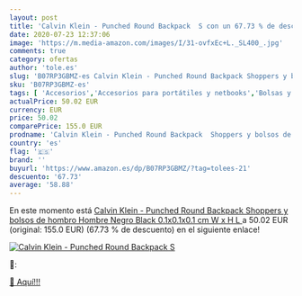 ```yaml
---
layout: post
title: 'Calvin Klein - Punched Round Backpack  S con un 67.73 % de descuento'
date: 2020-07-23 12:37:06
image: 'https://m.media-amazon.com/images/I/31-ovfxEc+L._SL400_.jpg'
comments: true
category: ofertas
author: 'tole.es'
slug: 'B07RP3GBMZ-es Calvin Klein - Punched Round Backpack Shoppers y bolsos de...'
sku: 'B07RP3GBMZ-es'
tags: [ 'Accesorios','Accesorios para portátiles y netbooks','Bolsas y fundas para portátiles y netbooks','Informática','Mochilas para portátiles y netbooks','backpack', ]
actualPrice: 50.02 EUR
currency: EUR
price: 50.02
comparePrice: 155.0 EUR
prodname: 'Calvin Klein - Punched Round Backpack  Shoppers y bolsos de hombro Hombre  Negro  Black   0.1x0.1x0.1 cm  W x H L '
country: 'es'
flag: '🇪🇸'
brand: ''
buyurl: 'https://www.amazon.es/dp/B07RP3GBMZ/?tag=tolees-21'
descuento: '67.73'
average: '58.88'
---
```


En este momento está [Calvin Klein - Punched Round Backpack  Shoppers y bolsos de hombro Hombre  Negro  Black   0.1x0.1x0.1 cm  W x H L ](https://www.amazon.es/dp/B07RP3GBMZ/?tag=tolees-21) a 50.02 EUR (original: 155.0 EUR) (67.73 %  de descuento) en el siguiente enlace!

[![Calvin Klein - Punched Round Backpack  S](https://m.media-amazon.com/images/I/31-ovfxEc+L._SL400_.jpg)](https://www.amazon.es/dp/B07RP3GBMZ/?tag=tolees-21)

🔎:


[🛒 Aquí!!!](https://www.amazon.es/dp/B07RP3GBMZ/?tag=tolees-21)
